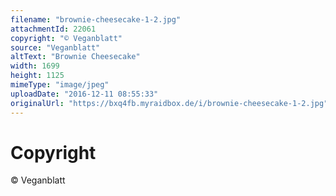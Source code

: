 ```yaml
---
filename: "brownie-cheesecake-1-2.jpg"
attachmentId: 22061
copyright: "© Veganblatt"
source: "Veganblatt"
altText: "Brownie Cheesecake"
width: 1699
height: 1125
mimeType: "image/jpeg"
uploadDate: "2016-12-11 08:55:33"
originalUrl: "https://bxq4fb.myraidbox.de/i/brownie-cheesecake-1-2.jpg"
---
```


# Copyright

© Veganblatt

